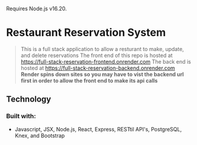 Requires Node.js v16.20.
# Restaurant Reservation System
> This is a full stack application to allow a resturant to make, update, and delete reservations
> The front end of this repo is hosted at https://full-stack-reservation-frontend.onrender.com
> The back end is hosted at https://full-stack-reservation-backend.onrender.com
> **Render spins down sites so you may have to vist the backend url first in order to allow the front end to make its api calls**

## Technology
### Built with:
- Javascript, JSX, Node.js, React, Express, RESTtil API's, PostgreSQL, Knex, and Bootstrap